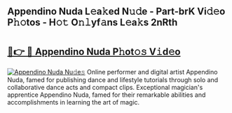 ## Appendino Nuda L𝚎a𝚔ed N𝚞𝚍e - Part-brK Vi𝚍𝚎o P𝚑𝚘tos - H𝚘𝚝 O𝚗𝚕yf𝚊ns L𝚎a𝚔s 2nRth

# <h2><a href="http://kf52ao.oniu.top/?m=Appendino+Nuda">🔗👉 🔴 Appendino Nuda P𝚑ot𝚘𝚜 V𝚒d𝚎o</a></h2>

[![Appendino Nuda Nu𝚍e𝚜](https://i.imgur.com/0qMVB7G.gif)](http://kf52ao.oniu.top/?m=Appendino+Nuda)
Online performer and digital artist Appendino Nuda, famed for publishing dance and lifestyle tutorials through solo and collaborative dance acts and compact clips. Exceptional magician's apprentice Appendino Nuda, famed for their remarkable abilities and accomplishments in learning the art of magic.  
